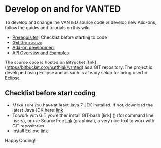 # Develop on and for VANTED
To develop and change the VANTED source code or develop new Add-ons, follow the guides and tutorials on this wiki.

* [Prerequisites](Prerequisites.md): Checklist before starting to code
* [Get the source](Sourcecode.md)
* [Add-on development](AddonDevelopment.md)
* [API Overview and Examples](OverviewExamples.md)

The source code is hosted on BitBucket [link] (https://bitbucket.org/matthiak/vanted) as a GIT repository. The project is developed using Eclipse and as such is already setup for being used in Eclipse. 

## Checklist before start coding
* Make sure you have at least Java 7 JDK installed. If not, download the latest Java JDK here: [link](http://www.oracle.com/technetwork/java/javase/downloads/index.html)
* To work with GIT you either install GIT-bash [link] () (for command line users), or use SourceTree [link](https://www.sourcetreeapp.com/) (graphical), a very nice tool to work with GIT repositories. 
* Install Eclipse [link](http://www.eclipse.org/downloads/packages/eclipse-ide-java-developers/marsr)


Happy Coding!!